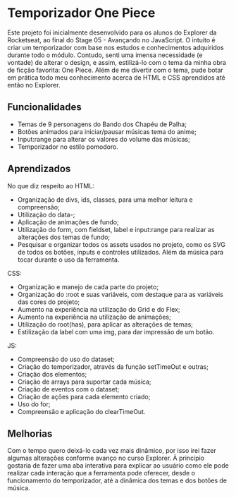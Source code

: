 # Temporizador One Piece

Este projeto foi inicialmente desenvolvido para os alunos do Explorer da Rocketseat, ao final do Stage 05 - Avançando no JavaScript.
O intuito é criar um temporizador com base nos estudos e conhecimentos adquiridos durante todo o módulo.
Contudo, senti uma imensa necessidade (e vontade) de alterar o design, e assim, estilizá-lo com o tema da minha obra de ficção favorita: One Piece.
Além de me divertir com o tema, pude botar em prática todo meu conhecimento acerca de HTML e CSS aprendidos até então no Explorer. 


## Funcionalidades

- Temas de 9 personagens do Bando dos Chapéu de Palha;
- Botões animados para iniciar/pausar músicas tema do anime;
- Input:range para alterar os valores do volume das músicas;
- Temporizador no estilo pomodoro.


## Aprendizados

No que diz respeito ao HTML:
- Organização de divs, ids, classes, para uma melhor leitura e compreensão;
- Utilização do data-;
- Aplicação de animações de fundo;
- Utilização do form, com fieldset, label e input:range para realizar as alterações dos temas de fundo;
- Pesquisar e organizar todos os assets usados no projeto, como os SVG de todos os botões, inputs e controles utilizados. Além da música para tocar durante o uso da ferramenta.

CSS:
- Organização e manejo de cada parte do projeto;
- Organização do :root e suas variáveis, com destaque para as variáveis das cores do projeto;
- Aumento na experiência na utilização do Grid e do Flex;
- Aumento na experiência na utilização de animações;
- Utilização do root(has), para aplicar as alterações de temas;
- Estilização da label com uma img, para dar impressão de um botão.

JS:
- Compreensão do uso do dataset;
- Criação do temporizador, através da função setTimeOut e outras;
- Criação dos elementos;
- Criação de arrays para suportar cada música;
- Criação de eventos com o dataset;
- Criação de ações para cada elemento criado;
- Uso do for;
- Compreensão e aplicação do clearTimeOut.



## Melhorias

Com o tempo quero deixá-lo cada vez mais dinâmico, por isso irei fazer algumas alterações conforme avanço no curso Explorer.
À princípio gostaria de fazer uma aba interativa para explicar ao usuário como ele pode realizar cada interação que a ferramenta pode oferecer, desde o funcionamento do temporizador, até a dinâmica dos temas e dos botões de música.

